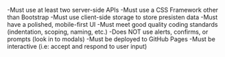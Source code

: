 -Must use at least two server-side APIs
-Must use a CSS Framework other than Bootstrap
-Must use client-side storage to store presisten data
-Must have a polished, mobile-first UI
-Must meet good quality coding standards (indentation, scoping, naming, etc.)
-Does NOT use alerts, confirms, or prompts (look in to modals)
-Must be deployed to GitHub Pages
-Must be interactive (i.e: accept and respond to user input)